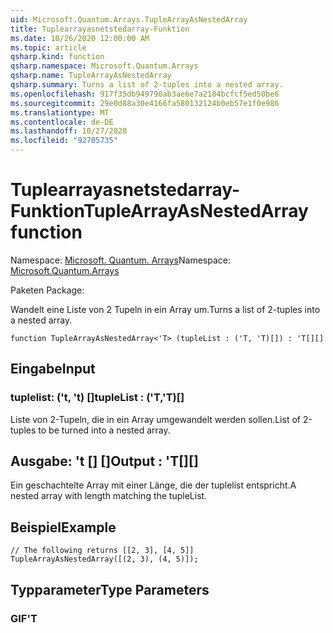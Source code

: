 ```yaml
---
uid: Microsoft.Quantum.Arrays.TupleArrayAsNestedArray
title: Tuplearrayasnetstedarray-Funktion
ms.date: 10/26/2020 12:00:00 AM
ms.topic: article
qsharp.kind: function
qsharp.namespace: Microsoft.Quantum.Arrays
qsharp.name: TupleArrayAsNestedArray
qsharp.summary: Turns a list of 2-tuples into a nested array.
ms.openlocfilehash: 917f35db949790ab3ae6e7a2184bcfcf5ed50be6
ms.sourcegitcommit: 29e0d88a30e4166fa580132124b0eb57e1f0e986
ms.translationtype: MT
ms.contentlocale: de-DE
ms.lasthandoff: 10/27/2020
ms.locfileid: "92705735"
---
```

# <a name="tuplearrayasnestedarray-function"></a><span data-ttu-id="6c025-102">Tuplearrayasnetstedarray-Funktion</span><span class="sxs-lookup"><span data-stu-id="6c025-102">TupleArrayAsNestedArray function</span></span>

<span data-ttu-id="6c025-103">Namespace: [Microsoft. Quantum. Arrays](xref:Microsoft.Quantum.Arrays)</span><span class="sxs-lookup"><span data-stu-id="6c025-103">Namespace: [Microsoft.Quantum.Arrays](xref:Microsoft.Quantum.Arrays)</span></span>

<span data-ttu-id="6c025-104">Paketen [](https://nuget.org/packages/)</span><span class="sxs-lookup"><span data-stu-id="6c025-104">Package: [](https://nuget.org/packages/)</span></span>


<span data-ttu-id="6c025-105">Wandelt eine Liste von 2 Tupeln in ein Array um.</span><span class="sxs-lookup"><span data-stu-id="6c025-105">Turns a list of 2-tuples into a nested array.</span></span>

```qsharp
function TupleArrayAsNestedArray<'T> (tupleList : ('T, 'T)[]) : 'T[][]
```


## <a name="input"></a><span data-ttu-id="6c025-106">Eingabe</span><span class="sxs-lookup"><span data-stu-id="6c025-106">Input</span></span>

### <a name="tuplelist--tt"></a><span data-ttu-id="6c025-107">tuplelist: ('t, 't) []</span><span class="sxs-lookup"><span data-stu-id="6c025-107">tupleList : ('T,'T)[]</span></span>

<span data-ttu-id="6c025-108">Liste von 2-Tupeln, die in ein Array umgewandelt werden sollen.</span><span class="sxs-lookup"><span data-stu-id="6c025-108">List of 2-tuples to be turned into a nested array.</span></span>



## <a name="output--t"></a><span data-ttu-id="6c025-109">Ausgabe: 't [] []</span><span class="sxs-lookup"><span data-stu-id="6c025-109">Output : 'T[][]</span></span>

<span data-ttu-id="6c025-110">Ein geschachtelte Array mit einer Länge, die der tuplelist entspricht.</span><span class="sxs-lookup"><span data-stu-id="6c025-110">A nested array with length matching the tupleList.</span></span>

## <a name="example"></a><span data-ttu-id="6c025-111">Beispiel</span><span class="sxs-lookup"><span data-stu-id="6c025-111">Example</span></span>

```qsharp
// The following returns [[2, 3], [4, 5]]
TupleArrayAsNestedArray([(2, 3), (4, 5)]);
```

## <a name="type-parameters"></a><span data-ttu-id="6c025-112">Typparameter</span><span class="sxs-lookup"><span data-stu-id="6c025-112">Type Parameters</span></span>

### <a name="t"></a><span data-ttu-id="6c025-113">GIF</span><span class="sxs-lookup"><span data-stu-id="6c025-113">'T</span></span>

